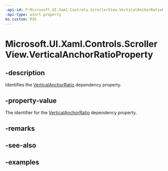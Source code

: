 ```yaml
---
-api-id: P:Microsoft.UI.Xaml.Controls.ScrollerView.VerticalAnchorRatioProperty
-api-type: winrt property
ms.custom: RS5
---
```


<!-- Property syntax.
public DependencyProperty VerticalAnchorRatioProperty { get; }
-->

# Microsoft.UI.Xaml.Controls.ScrollerView.VerticalAnchorRatioProperty

## -description

Identifies the [VerticalAnchorRatio](scrollerview_verticalanchorratio.md) dependency property.

## -property-value

The identifier for the [VerticalAnchorRatio](scrollerview_verticalanchorratio.md) dependency property.

## -remarks

## -see-also

## -examples

